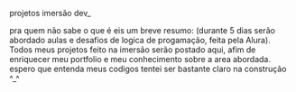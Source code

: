 projetos imersão dev_

pra quem não sabe o que é eis um breve resumo: (durante 5 dias serão abordado aulas e desafios de logica de progamação, feita pela Alura).
Todos meus projetos feito na imersão serão postado aqui, afim de enriquecer meu portfolio e meu conhecimento sobre a area abordada.
espero que entenda meus codigos tentei ser bastante claro na construção ^_^
